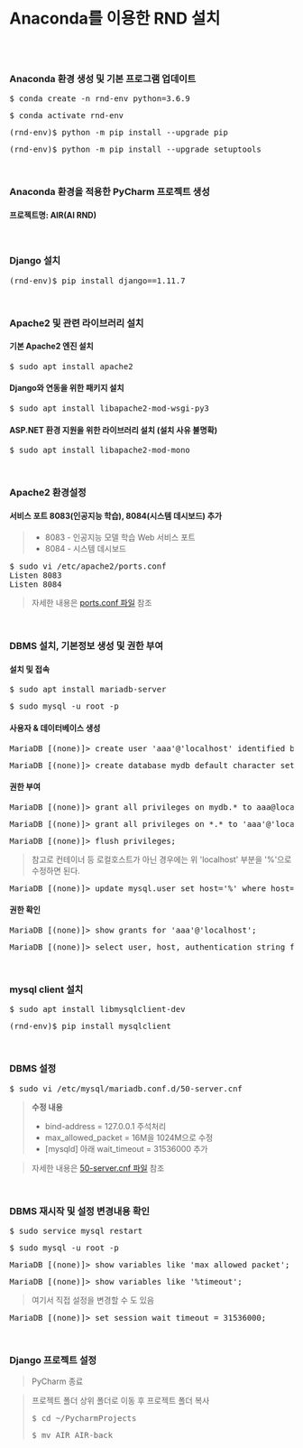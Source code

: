 # Anaconda를 이용한 RND 설치
</br></br>

### Anaconda 환경 생성 및 기본 프로그램 업데이트
<pre>$ conda create -n rnd-env python=3.6.9</pre>
<pre>$ conda activate rnd-env</pre>
<pre>(rnd-env)$ python -m pip install --upgrade pip</pre>
<pre>(rnd-env)$ python -m pip install --upgrade setuptools</pre>
</br>

### Anaconda 환경을 적용한 PyCharm 프로젝트 생성
#### 프로젝트명: AIR(AI RND)
</br>

### Django 설치
<pre>(rnd-env)$ pip install django==1.11.7</pre>
</br>

### Apache2 및 관련 라이브러리 설치
#### 기본 Apache2 엔진 설치
<pre>$ sudo apt install apache2</pre>
#### Django와 연동을 위한 패키지 설치
<pre>$ sudo apt install libapache2-mod-wsgi-py3</pre>
#### ASP.NET 환경 지원을 위한 라이브러리 설치 (설치 사유 불명확)
<pre>$ sudo apt install libapache2-mod-mono</pre>
</br>

### Apache2 환경설정
#### 서비스 포트 8083(인공지능 학습), 8084(시스템 데시보드) 추가
> * 8083 - 인공지능 모델 학습 Web 서비스 포트
> * 8084 - 시스템 데시보드
<pre>$ sudo vi /etc/apache2/ports.conf
Listen 8083
Listen 8084</pre>
> 자세한 내용은 [ports.conf 파일](https://drive.google.com/file/d/1zqQnSRpHJ_PIj2ND-nLTElHOMVvv2pvo/view?usp=sharing) 참조
</br>

### DBMS 설치, 기본정보 생성 및 권한 부여
#### 설치 및 접속
<pre>$ sudo apt install mariadb-server</pre>
<pre>$ sudo mysql -u root -p</pre>
#### 사용자 & 데이터베이스 생성
<pre>MariaDB [(none)]> create user 'aaa'@'localhost' identified by 'bbb';</pre>
<pre>MariaDB [(none)]> create database mydb default character set utf8 collate utf8_general_ci;</pre>
#### 권한 부여
<pre>MariaDB [(none)]> grant all privileges on mydb.* to aaa@localhost;</pre>
<pre>MariaDB [(none)]> grant all privileges on *.* to 'aaa'@'localhost';</pre>
<pre>MariaDB [(none)]> flush privileges;</pre>
> 참고로 컨테이너 등 로컬호스트가 아닌 경우에는 위 'localhost' 부분을 '%'으로 수정하면 된다.
<pre>MariaDB [(none)]> update mysql.user set host='%' where host='localhost' and user='aaa';</pre>
#### 권한 확인
<pre>MariaDB [(none)]> show grants for 'aaa'@'localhost';</pre>
<pre>MariaDB [(none)]> select user, host, authentication_string from mysql.user;</pre>
</br>

### mysql client 설치
<pre>$ sudo apt install libmysqlclient-dev</pre>
<pre>(rnd-env)$ pip install mysqlclient</pre>
</br>

### DBMS 설정
<pre>$ sudo vi /etc/mysql/mariadb.conf.d/50-server.cnf</pre>
> **수정 내용**
> * bind-address = 127.0.0.1 주석처리
> * max_allowed_packet = 16M을 1024M으로 수정
> * [mysqld] 아래 wait_timeout = 31536000 추가 </br>

> 자세한 내용은 [50-server.cnf 파일](https://drive.google.com/file/d/1VlhkSADzZ_2MsRCB6E9Bbu5Hpb-j-sYF/view?usp=sharing) 참조
</br>

### DBMS 재시작 및 설정 변경내용 확인
<pre>$ sudo service mysql restart</pre>
<pre>$ sudo mysql -u root -p</pre>
<pre>MariaDB [(none)]> show variables like 'max_allowed_packet';</pre>
<pre>MariaDB [(none)]> show variables like '%timeout';</pre>
> 여기서 직접 설정을 변경할 수 도 있음
<pre>MariaDB [(none)]> set session wait_timeout = 31536000;</pre>
</br>

### Django 프로젝트 설정
> PyCharm 종료 </br>

> 프로젝트 폴더 상위 폴더로 이동 후 프로젝트 폴더 복사
> <pre>$ cd ~/PycharmProjects</pre>
> <pre>$ mv AIR AIR-back</pre>
